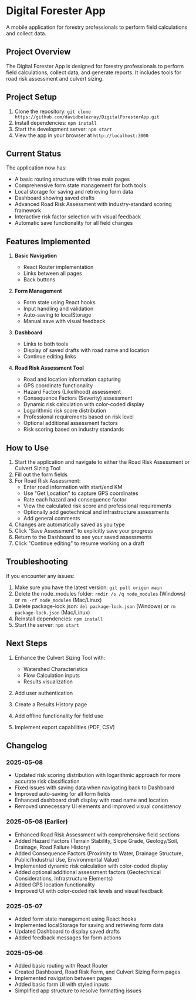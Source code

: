 # Digital Forester App

A mobile application for forestry professionals to perform field calculations and collect data.

## Project Overview

The Digital Forester App is designed for forestry professionals to perform field calculations, collect data, and generate reports. It includes tools for road risk assessment and culvert sizing.

## Project Setup

1. Clone the repository: `git clone https://github.com/davidbeleznay/DigitalForesterApp.git`
2. Install dependencies: `npm install`
3. Start the development server: `npm start`
4. View the app in your browser at `http://localhost:3000`

## Current Status

The application now has:
- A basic routing structure with three main pages
- Comprehensive form state management for both tools
- Local storage for saving and retrieving form data
- Dashboard showing saved drafts
- Advanced Road Risk Assessment with industry-standard scoring framework
- Interactive risk factor selection with visual feedback
- Automatic save functionality for all field changes

## Features Implemented

1. **Basic Navigation**
   - React Router implementation
   - Links between all pages
   - Back buttons

2. **Form Management**
   - Form state using React hooks
   - Input handling and validation
   - Auto-saving to localStorage
   - Manual save with visual feedback

3. **Dashboard**
   - Links to both tools
   - Display of saved drafts with road name and location
   - Continue editing links

4. **Road Risk Assessment Tool**
   - Road and location information capturing
   - GPS coordinate functionality
   - Hazard Factors (Likelihood) assessment
   - Consequence Factors (Severity) assessment
   - Dynamic risk calculation with color-coded display
   - Logarithmic risk score distribution
   - Professional requirements based on risk level
   - Optional additional assessment factors
   - Risk scoring based on industry standards

## How to Use

1. Start the application and navigate to either the Road Risk Assessment or Culvert Sizing Tool
2. Fill out the form fields
3. For Road Risk Assessment:
   - Enter road information with start/end KM
   - Use "Get Location" to capture GPS coordinates
   - Rate each hazard and consequence factor
   - View the calculated risk score and professional requirements
   - Optionally add geotechnical and infrastructure assessments
   - Add general comments
4. Changes are automatically saved as you type
5. Click "Save Assessment" to explicitly save your progress
6. Return to the Dashboard to see your saved assessments
7. Click "Continue editing" to resume working on a draft

## Troubleshooting

If you encounter any issues:

1. Make sure you have the latest version: `git pull origin main`
2. Delete the node_modules folder: `rmdir /s /q node_modules` (Windows) or `rm -rf node_modules` (Mac/Linux)
3. Delete package-lock.json: `del package-lock.json` (Windows) or `rm package-lock.json` (Mac/Linux)
4. Reinstall dependencies: `npm install`
5. Start the server: `npm start`

## Next Steps

1. Enhance the Culvert Sizing Tool with:
   - Watershed Characteristics
   - Flow Calculation inputs
   - Results visualization
   
2. Add user authentication

3. Create a Results History page

4. Add offline functionality for field use

5. Implement export capabilities (PDF, CSV)

## Changelog

### 2025-05-08
- Updated risk scoring distribution with logarithmic approach for more accurate risk classification
- Fixed issues with saving data when navigating back to Dashboard
- Improved auto-saving for all form fields
- Enhanced dashboard draft display with road name and location
- Removed unnecessary UI elements and improved visual consistency

### 2025-05-08 (Earlier)
- Enhanced Road Risk Assessment with comprehensive field sections
- Added Hazard Factors (Terrain Stability, Slope Grade, Geology/Soil, Drainage, Road Failure History)
- Added Consequence Factors (Proximity to Water, Drainage Structure, Public/Industrial Use, Environmental Value)
- Implemented dynamic risk calculation with color-coded display
- Added optional additional assessment factors (Geotechnical Considerations, Infrastructure Elements)
- Added GPS location functionality
- Improved UI with color-coded risk levels and visual feedback

### 2025-05-07
- Added form state management using React hooks
- Implemented localStorage for saving and retrieving form data
- Updated Dashboard to display saved drafts
- Added feedback messages for form actions

### 2025-05-06
- Added basic routing with React Router
- Created Dashboard, Road Risk Form, and Culvert Sizing Form pages
- Implemented navigation between pages
- Added basic form UI with styled inputs
- Simplified app structure to resolve formatting issues